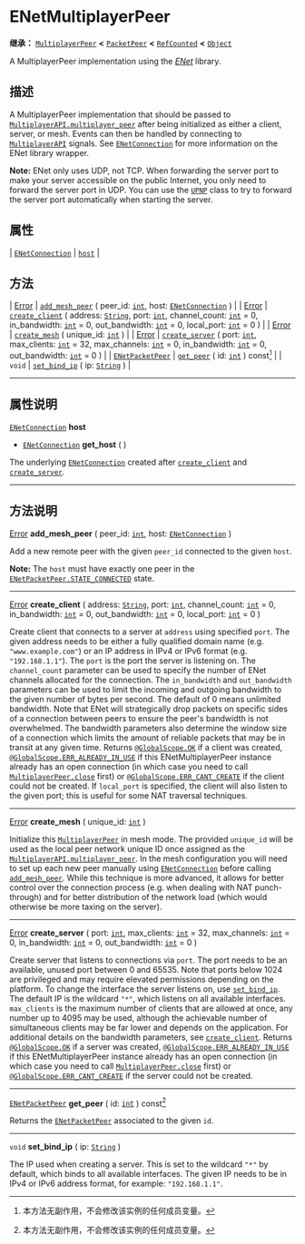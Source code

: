 <!-- ⚠ 请勿编辑本文件 ⚠ -->
<!-- 本文档使用脚本从 WeDot 引擎源码仓库生成。 -->
<!-- 生成脚本：https://github.com/WeDot-Engine/WeDot/tree/4.3/doc/tools/make_md.py； -->
<!-- 原文件：https://github.com/WeDot-Engine/WeDot/tree/4.3/modules/enet/doc_classes/ENetMultiplayerPeer.xml。 -->

<div id="_class_enetmultiplayerpeer"></div>

# ENetMultiplayerPeer

**继承：** [`MultiplayerPeer`](class_multiplayerpeer.md) **<** [`PacketPeer`](class_packetpeer.md) **<** [`RefCounted`](class_refcounted.md) **<** [`Object`](class_object.md)

A MultiplayerPeer implementation using the [*ENet*](http://enet.bespin.org/index.html) library.

## 描述

A MultiplayerPeer implementation that should be passed to [`MultiplayerAPI.multiplayer_peer`](#class_multiplayerapi_property_multiplayer_peer) after being initialized as either a client, server, or mesh. Events can then be handled by connecting to [`MultiplayerAPI`](class_multiplayerapi.md) signals. See [`ENetConnection`](class_enetconnection.md) for more information on the ENet library wrapper.

 **Note:** ENet only uses UDP, not TCP. When forwarding the server port to make your server accessible on the public Internet, you only need to forward the server port in UDP. You can use the [`UPNP`](class_upnp.md) class to try to forward the server port automatically when starting the server.

## 属性

| [`ENetConnection`](class_enetconnection.md) | [`host`](#class_enetmultiplayerpeer_property_host) |

## 方法

| [Error](#enum_@globalscope_error)           | [`add_mesh_peer`](#class_enetmultiplayerpeer_method_add_mesh_peer) ( peer_id: [`int`](class_int.md), host: [`ENetConnection`](class_enetconnection.md) )                                                                                                                                                     |
| [Error](#enum_@globalscope_error)           | [`create_client`](#class_enetmultiplayerpeer_method_create_client) ( address: [`String`](class_string.md), port: [`int`](class_int.md), channel_count: [`int`](class_int.md) = 0, in_bandwidth: [`int`](class_int.md) = 0, out_bandwidth: [`int`](class_int.md) = 0, local_port: [`int`](class_int.md) = 0 ) |
| [Error](#enum_@globalscope_error)           | [`create_mesh`](#class_enetmultiplayerpeer_method_create_mesh) ( unique_id: [`int`](class_int.md) )                                                                                                                                                                                                          |
| [Error](#enum_@globalscope_error)           | [`create_server`](#class_enetmultiplayerpeer_method_create_server) ( port: [`int`](class_int.md), max_clients: [`int`](class_int.md) = 32, max_channels: [`int`](class_int.md) = 0, in_bandwidth: [`int`](class_int.md) = 0, out_bandwidth: [`int`](class_int.md) = 0 )                                      |
| [`ENetPacketPeer`](class_enetpacketpeer.md) | [`get_peer`](#class_enetmultiplayerpeer_method_get_peer) ( id: [`int`](class_int.md) ) const[^const]                                                                                                                                                                                                         |
| `void`                                      | [`set_bind_ip`](#class_enetmultiplayerpeer_method_set_bind_ip) ( ip: [`String`](class_string.md) )                                                                                                                                                                                                           |

<!-- rst-class:: classref-section-separator -->

---

## 属性说明

<div id="_class_enetmultiplayerpeer_property_host"></div>

[`ENetConnection`](class_enetconnection.md) **host** <div id="class_enetmultiplayerpeer_property_host"></div>

- [`ENetConnection`](class_enetconnection.md) **get_host** ( )

The underlying [`ENetConnection`](class_enetconnection.md) created after [`create_client`](#class_enetmultiplayerpeer_method_create_client) and [`create_server`](#class_enetmultiplayerpeer_method_create_server).

<!-- rst-class:: classref-section-separator -->

---

## 方法说明

<div id="_class_enetmultiplayerpeer_method_add_mesh_peer"></div>

[Error](#enum_@globalscope_error) **add_mesh_peer** ( peer_id: [`int`](class_int.md), host: [`ENetConnection`](class_enetconnection.md) )<div id="class_enetmultiplayerpeer_method_add_mesh_peer"></div>

Add a new remote peer with the given `peer_id` connected to the given `host`.

 **Note:** The `host` must have exactly one peer in the [`ENetPacketPeer.STATE_CONNECTED`](#class_enetpacketpeer_constant_state_connected) state.

<!-- rst-class:: classref-item-separator -->

---

<div id="_class_enetmultiplayerpeer_method_create_client"></div>

[Error](#enum_@globalscope_error) **create_client** ( address: [`String`](class_string.md), port: [`int`](class_int.md), channel_count: [`int`](class_int.md) = 0, in_bandwidth: [`int`](class_int.md) = 0, out_bandwidth: [`int`](class_int.md) = 0, local_port: [`int`](class_int.md) = 0 )<div id="class_enetmultiplayerpeer_method_create_client"></div>

Create client that connects to a server at `address` using specified `port`. The given address needs to be either a fully qualified domain name (e.g. `"www.example.com"`) or an IP address in IPv4 or IPv6 format (e.g. `"192.168.1.1"`). The `port` is the port the server is listening on. The `channel_count` parameter can be used to specify the number of ENet channels allocated for the connection. The `in_bandwidth` and `out_bandwidth` parameters can be used to limit the incoming and outgoing bandwidth to the given number of bytes per second. The default of 0 means unlimited bandwidth. Note that ENet will strategically drop packets on specific sides of a connection between peers to ensure the peer's bandwidth is not overwhelmed. The bandwidth parameters also determine the window size of a connection which limits the amount of reliable packets that may be in transit at any given time. Returns [`@GlobalScope.OK`](#class_@globalscope_constant_ok) if a client was created, [`@GlobalScope.ERR_ALREADY_IN_USE`](#class_@globalscope_constant_err_already_in_use) if this ENetMultiplayerPeer instance already has an open connection (in which case you need to call [`MultiplayerPeer.close`](#class_multiplayerpeer_method_close) first) or [`@GlobalScope.ERR_CANT_CREATE`](#class_@globalscope_constant_err_cant_create) if the client could not be created. If `local_port` is specified, the client will also listen to the given port; this is useful for some NAT traversal techniques.

<!-- rst-class:: classref-item-separator -->

---

<div id="_class_enetmultiplayerpeer_method_create_mesh"></div>

[Error](#enum_@globalscope_error) **create_mesh** ( unique_id: [`int`](class_int.md) )<div id="class_enetmultiplayerpeer_method_create_mesh"></div>

Initialize this [`MultiplayerPeer`](class_multiplayerpeer.md) in mesh mode. The provided `unique_id` will be used as the local peer network unique ID once assigned as the [`MultiplayerAPI.multiplayer_peer`](#class_multiplayerapi_property_multiplayer_peer). In the mesh configuration you will need to set up each new peer manually using [`ENetConnection`](class_enetconnection.md) before calling [`add_mesh_peer`](#class_enetmultiplayerpeer_method_add_mesh_peer). While this technique is more advanced, it allows for better control over the connection process (e.g. when dealing with NAT punch-through) and for better distribution of the network load (which would otherwise be more taxing on the server).

<!-- rst-class:: classref-item-separator -->

---

<div id="_class_enetmultiplayerpeer_method_create_server"></div>

[Error](#enum_@globalscope_error) **create_server** ( port: [`int`](class_int.md), max_clients: [`int`](class_int.md) = 32, max_channels: [`int`](class_int.md) = 0, in_bandwidth: [`int`](class_int.md) = 0, out_bandwidth: [`int`](class_int.md) = 0 )<div id="class_enetmultiplayerpeer_method_create_server"></div>

Create server that listens to connections via `port`. The port needs to be an available, unused port between 0 and 65535. Note that ports below 1024 are privileged and may require elevated permissions depending on the platform. To change the interface the server listens on, use [`set_bind_ip`](#class_enetmultiplayerpeer_method_set_bind_ip). The default IP is the wildcard `"*"`, which listens on all available interfaces. `max_clients` is the maximum number of clients that are allowed at once, any number up to 4095 may be used, although the achievable number of simultaneous clients may be far lower and depends on the application. For additional details on the bandwidth parameters, see [`create_client`](#class_enetmultiplayerpeer_method_create_client). Returns [`@GlobalScope.OK`](#class_@globalscope_constant_ok) if a server was created, [`@GlobalScope.ERR_ALREADY_IN_USE`](#class_@globalscope_constant_err_already_in_use) if this ENetMultiplayerPeer instance already has an open connection (in which case you need to call [`MultiplayerPeer.close`](#class_multiplayerpeer_method_close) first) or [`@GlobalScope.ERR_CANT_CREATE`](#class_@globalscope_constant_err_cant_create) if the server could not be created.

<!-- rst-class:: classref-item-separator -->

---

<div id="_class_enetmultiplayerpeer_method_get_peer"></div>

[`ENetPacketPeer`](class_enetpacketpeer.md) **get_peer** ( id: [`int`](class_int.md) ) const[^const]<div id="class_enetmultiplayerpeer_method_get_peer"></div>

Returns the [`ENetPacketPeer`](class_enetpacketpeer.md) associated to the given `id`.

<!-- rst-class:: classref-item-separator -->

---

<div id="_class_enetmultiplayerpeer_method_set_bind_ip"></div>

`void` **set_bind_ip** ( ip: [`String`](class_string.md) )<div id="class_enetmultiplayerpeer_method_set_bind_ip"></div>

The IP used when creating a server. This is set to the wildcard `"*"` by default, which binds to all available interfaces. The given IP needs to be in IPv4 or IPv6 address format, for example: `"192.168.1.1"`.

[^virtual]: 本方法通常需要用户覆盖才能生效。
[^const]: 本方法无副作用，不会修改该实例的任何成员变量。
[^vararg]: 本方法除了能接受在此处描述的参数外，还能够继续接受任意数量的参数。
[^constructor]: 本方法用于构造某个类型。
[^static]: 调用本方法无需实例，可直接使用类名进行调用。
[^operator]: 本方法描述的是使用本类型作为左操作数的有效运算符。
[^bitfield]: 这个值是由下列位标志构成位掩码的整数。
[^void]: 无返回值。
